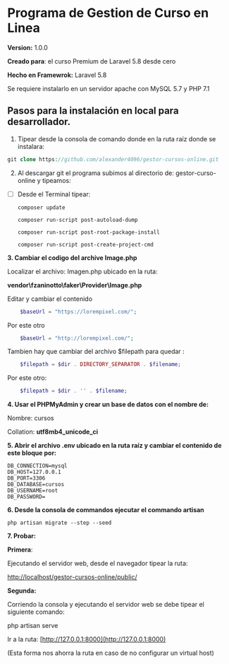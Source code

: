 # Programa de Gestion de Curso en Linea

**Version:** 1.0.0

**Creado para**:  el curso Premium de Laravel 5.8 desde cero

**Hecho en Framewrok:** Laravel 5.8

Se requiere instalarlo en un servidor apache con MySQL  5.7 y PHP 7.1

## Pasos para la instalación en local para desarrollador.

1.  Tipear desde la consola de comando donde en la ruta raíz donde se instalara:

```php
git clone https://github.com/alexander4096/gestor-cursos-online.git
```

2.   Al descargar git el programa subimos al directorio de: gestor-curso-online y tipeamos:
 - [ ] Desde el Terminal tipear:
 
       composer update
       
       composer run-script post-autoload-dump
       
       composer run-script post-root-package-install
       
       composer run-script post-create-project-cmd

**3.  Cambiar el codigo del archive Image.php**

Localizar el archivo: Imagen.php ubicado en la ruta:
 
**vendor\fzaninotto\faker\Provider\Image.php**

Editar y cambiar el contenido
```php
    $baseUrl = "https://lorempixel.com/";
```
Por este otro
```php
    $baseUrl = "http://lorempixel.com/";
```
Tambien hay que cambiar del archivo $filepath para quedar :
```php
    $filepath = $dir . DIRECTORY_SEPARATOR . $filename;
```
Por este otro:
```php
    $filepath = $dir . '' . $filename;
```
**4.  Usar el PHPMyAdmin y crear un base de datos con el nombre de:**

Nombre: cursos

Collation: **utf8mb4_unicode_ci**

**5. Abrir el archivo .env  ubicado en la ruta raíz y cambiar el contenido de este bloque por:**

    DB_CONNECTION=mysql
    DB_HOST=127.0.0.1
    DB_PORT=3306
    DB_DATABASE=cursos
    DB_USERNAME=root
    DB_PASSWORD=

**6. Desde la consola de commandos ejecutar el commando artisan**

    php artisan migrate --step --seed

**7. Probar:**

**Primera**:

Ejecutando el servidor web, desde el navegador tipear la ruta:

[http://localhost/gestor-cursos-online/public/](http://localhost/gestor-cursos-online/public/)

**Segunda:**

Corriendo la consola y ejecutando el servidor web se debe tipear el siguiente comando:

php artisan serve

Ir a la ruta: [http://127.0.0.1:8000](http://127.0.0.1:8000)

(Esta forma nos ahorra la ruta en caso de no configurar un virtual host)


